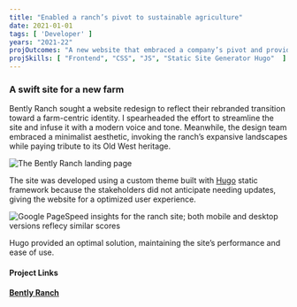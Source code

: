 ```yaml
---
title: "Enabled a ranch’s pivot to sustainable agriculture"
date: 2021-01-01
tags: [ 'Developer' ]
years: "2021-22"
projOutcomes: "A new website that embraced a company’s pivot and provided an optimized user experience."
projSkills: [ "Frontend", "CSS", "JS", "Static Site Generator Hugo"  ]
---
```


### A swift site for a new farm

Bently Ranch sought a website redesign to reflect their rebranded transition toward a farm-centric identity. I spearheaded the effort to streamline the site and infuse it with a modern voice and tone. Meanwhile, the design team embraced a minimalist aesthetic, invoking the ranch&rsquo;s expansive landscapes while paying tribute to its Old West heritage.

![The Bently Ranch landing page](/bently-ranch-hero.webp)

The site was developed using a custom theme built with [Hugo](https://gohugo.io/) static framework because the stakeholders did not anticipate needing updates, giving the website for a optimized user experience.

![Google PageSpeed insights for the ranch site; both mobile and desktop versions reflecy similar scores](/ranch-page-speed.webp)

Hugo provided an optimal solution, maintaining the site&rsquo;s performance and ease of use.

#### Project Links

**[Bently Ranch](https://bentlyranch.com/)**  